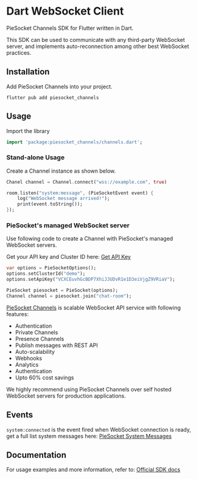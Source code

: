 # Dart WebSocket Client

PieSocket Channels SDK for Flutter written in Dart.

This SDK can be used to communicate with any third-party WebSocket server,
and implements auto-reconnection among other best WebSocket practices.


## Installation
Add PieSocket Channels into your project.
```
flutter pub add piesocket_channels
```

## Usage

Import the library
```dart
import 'package:piesocket_channels/channels.dart';
```

### Stand-alone Usage
Create a Channel instance as shown below.
```dart
Chanel channel = Channel.connect("wss://example.com", true)

room.listen("system:message", (PieSocketEvent event) {
    log("WebSocket message arrived!");
    print(event.toString());
});
```

### PieSocket's managed WebSocket server
Use following code to create a Channel with PieSocket's managed WebSocket servers.

Get your API key and Cluster ID here: [Get API Key](https://www.piesocket.com/app/v4/register)

```dart
var options = PieSocketOptions();
options.setClusterId("demo");
options.setApiKey("VCXCEuvhGcBDP7XhiJJUDvR1e1D3eiVjgZ9VRiaV");

PieSocket piesocket = PieSocket(options);
Channel channel = piesocket.join("chat-room");
```


[PieSocket Channels](https://piesocket.com/channels) is scalable WebSocket API service with following features:
  - Authentication
  - Private Channels
  - Presence Channels
  - Publish messages with REST API
  - Auto-scalability
  - Webhooks
  - Analytics
  - Authentication
  - Upto 60% cost savings

We highly recommend using PieSocket Channels over self hosted WebSocket servers for production applications.

## Events
`system:connected` is the event fired when WebSocket connection is ready, get a full list system messages here: [PieSocket System Messages](https://www.piesocket.com/docs/3.0/events#system-events)


## Documentation
For usage examples and more information, refer to: [Official SDK docs](https://www.piesocket.com/docs/3.0/flutter-websockets)